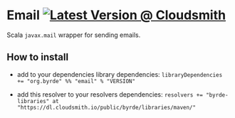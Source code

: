 # Email [![Latest Version @ Cloudsmith](https://api-prd.cloudsmith.io/badges/version/byrde/libraries/maven/email_2.13/latest/x/?render=true)](https://cloudsmith.io/~byrde/repos/libraries/packages/detail/maven/email_2.13/latest/)

Scala `javax.mail` wrapper for sending emails.

## How to install

* add to your dependencies library dependencies:
```libraryDependencies += "org.byrde" %% "email" % "VERSION"```

* add this resolver to your resolvers dependencies:
```resolvers += "byrde-libraries" at "https://dl.cloudsmith.io/public/byrde/libraries/maven/"```
